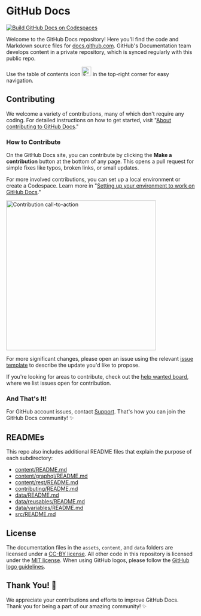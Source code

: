 # GitHub Docs
[![Build GitHub Docs on Codespaces](https://github.com/codespaces/badge.svg)](https://github.com/codespaces/new/?repo=github)

Welcome to the GitHub Docs repository! Here you'll find the code and Markdown source files for [docs.github.com](https://docs.github.com). GitHub's Documentation team develops content in a private repository, which is synced regularly with this public repo.

Use the table of contents icon <img alt="Table of contents icon" src="./contributing/images/table-of-contents.png" width="25" height="25" /> in the top-right corner for easy navigation.

## Contributing

We welcome a variety of contributions, many of which don't require any coding. For detailed instructions on how to get started, visit "[About contributing to GitHub Docs](https://docs.github.com/en/contributing/collaborating-on-github-docs/about-contributing-to-github-docs)."

### How to Contribute

On the GitHub Docs site, you can contribute by clicking the **Make a contribution** button at the bottom of any page. This opens a pull request for simple fixes like typos, broken links, or small updates.

For more involved contributions, you can set up a local environment or create a Codespace. Learn more in "[Setting up your environment to work on GitHub Docs](https://docs.github.com/en/contributing/setting-up-your-environment-to-work-on-github-docs)."

<img alt="Contribution call-to-action" src="./contributing/images/contribution_cta.png" width="400">

For more significant changes, please open an issue using the relevant [issue template](https://github.com/github/docs/issues/new/choose) to describe the update you'd like to propose.

If you're looking for areas to contribute, check out the [help wanted board](https://github.com/github/docs/issues?q=is%3Aopen+is%3Aissue+label%3A%22help+wanted%22), where we list issues open for contribution.

### And That's It!

For GitHub account issues, contact [Support](https://support.github.com). That's how you can join the GitHub Docs community! :sparkles:

## READMEs

This repo also includes additional README files that explain the purpose of each subdirectory:

- [content/README.md](content/README.md)
- [content/graphql/README.md](content/graphql/README.md)
- [content/rest/README.md](content/rest/README.md)
- [contributing/README.md](contributing/README.md)
- [data/README.md](data/README.md)
- [data/reusables/README.md](data/reusables/README.md)
- [data/variables/README.md](data/variables/README.md)
- [src/README.md](src/README.md)

## License

The documentation files in the `assets`, `content`, and `data` folders are licensed under a [CC-BY license](LICENSE). All other code in this repository is licensed under the [MIT license](LICENSE-CODE). When using GitHub logos, please follow the [GitHub logo guidelines](https://github.com/logos).

## Thank You! :purple_heart:

We appreciate your contributions and efforts to improve GitHub Docs. Thank you for being a part of our amazing community! :sparkles:
